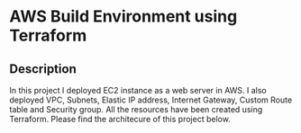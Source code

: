 # AWS Build Environment using Terraform

## Description 

In this project I deployed EC2 instance as a web server in AWS. I also deployed VPC, Subnets, Elastic IP address, Internet Gateway, Custom Route table and Security group. All the resources have been created using Terraform. Please find the architecure of this project below. 

![]() 
